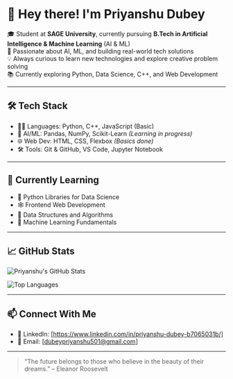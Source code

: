 # 👋 Hey there! I'm Priyanshu Dubey

🎓 Student at **SAGE University**, currently pursuing **B.Tech in Artificial Intelligence & Machine Learning** (AI & ML)  
🚀 Passionate about AI, ML, and building real-world tech solutions  
💡 Always curious to learn new technologies and explore creative problem solving  
📚 Currently exploring Python, Data Science, C++, and Web Development  

---

## 🛠️ Tech Stack

- 👨‍💻 Languages: Python, C++, JavaScript (Basic)
- 🧠 AI/ML: Pandas, NumPy, Scikit-Learn *(Learning in progress)*
- 🌐 Web Dev: HTML, CSS, Flexbox *(Basics done)*
- 🛠️ Tools: Git & GitHub, VS Code, Jupyter Notebook

---

## 🌱 Currently Learning

- 📘 Python Libraries for Data Science  
- 🕸️ Frontend Web Development  
- 🧩 Data Structures and Algorithms  
- 🤖 Machine Learning Fundamentals  

---

## 📈 GitHub Stats

![Priyanshu's GitHub Stats](https://github-readme-stats.vercel.app/api?username=priyanshu-dubey-2006&show_icons=true&theme=radical)

![Top Languages](https://github-readme-stats.vercel.app/api/top-langs/?username=priyanshu-dubey-2006&layout=compact&theme=radical)

---

## 📫 Connect With Me

- 💼 LinkedIn: [https://www.linkedin.com/in/priyanshu-dubey-b7065031b/]
- 📧 Email: [dubeypriyanshu501@gmail.com]

---

> “The future belongs to those who believe in the beauty of their dreams.” – Eleanor Roosevelt

